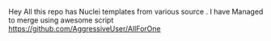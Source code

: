 Hey All this repo has Nuclei templates from various source . I have Managed to merge using awesome script https://github.com/AggressiveUser/AllForOne 
